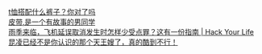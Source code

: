   
[t恤搭配什么裤子？你对了吗](http://www.dianyue.me/archives/375/ftiw5yh0nqbb7zs3/)  
[皮带,是一个有故事的男同学](http://www.dianyue.me/archives/375/vqxl8n20dyxhqxz2/)  
[雨季来临，飞机延误取消发生时怎样少受点罪？这有一份指南 | Hack Your Life](http://www.dianyue.me/archives/492/35v0sdq5h1swflu5/)  
[昆凌已经不是你认识的那个天王嫂了，真的酷到不行！](http://www.dianyue.me/archives/739/gupdj3bpj9tuajko/)